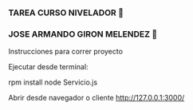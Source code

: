 ### TAREA CURSO NIVELADOR 👋
### JOSE ARMANDO GIRON MELENDEZ 👯


Instrucciones para correr proyecto

Ejecutar desde terminal:

rpm install 
node Servicio.js

Abrir desde navegador o cliente http://127.0.0.1:3000/


<!--
**jgironmelendez/jgironmelendez** is a ✨ _special_ ✨ repository because its `README.md` (this file) appears on your GitHub profile.

Here are some ideas to get you started:

- 🔭 I’m currently working on ...
- 🌱 I’m currently learning ...
- 👯 I’m looking to collaborate on ...
- 🤔 I’m looking for help with ...
- 💬 Ask me about ...
- 📫 How to reach me: ...
- 😄 Pronouns: ...
- ⚡ Fun fact: ...
-->
